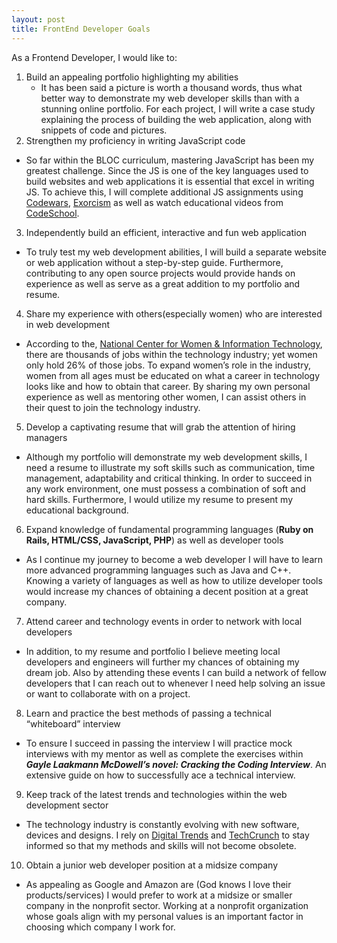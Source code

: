 ```yaml
---
layout: post
title: FrontEnd Developer Goals
---
```


As a Frontend Developer, I would like to:

1. Build an appealing portfolio highlighting my abilities
    * It has been said a picture is worth a thousand words, thus what better way to demonstrate my web developer skills than with a stunning online portfolio. For each project, I will write a case study explaining the process of building the web application, along with snippets of code and pictures.
2. Strengthen my proficiency in writing JavaScript code  
  * So far within the BLOC curriculum, mastering JavaScript has been my greatest challenge. Since the JS is one of the key languages used to build websites and web applications it is essential that excel in writing JS. To achieve this, I will complete additional JS assignments using [Codewars](https://www.codewars.com), [Exorcism](https://www.exorcism.io) as well as watch educational videos from [CodeSchool](https://www.codeschool.com).
3. Independently build an efficient, interactive and fun web application  
  * To truly test my web development abilities, I will build a separate website or web application without a step-by-step guide. Furthermore, contributing to any open source projects would provide hands on experience as well as serve as a great addition to my portfolio and resume.
4. Share my experience with others(especially women) who are interested in web development
  * According to the, [National Center for Women & Information Technology](https://www.ncwit.org/), there are thousands of jobs within the technology industry; yet women only hold 26% of those jobs. To expand women’s role in the industry, women from all ages must be educated on what a career in technology looks like and how to obtain that career. By sharing my own personal experience as well as mentoring other women, I can assist others in their quest to join the technology industry.
5. Develop a captivating resume that will grab the attention of hiring managers
  * Although my portfolio will demonstrate my web development skills, I need a resume to illustrate my soft skills such as communication, time management, adaptability and critical thinking. In order to succeed in any work environment, one must possess a combination of soft and hard skills. Furthermore, I would utilize my resume to present my educational background.
6. Expand knowledge of fundamental programming languages (**Ruby on Rails, HTML/CSS, JavaScript, PHP**) as well as developer tools
  * As I continue my journey to become a web developer I will have to learn more advanced programming languages such as Java and C++. Knowing a variety of languages as well as how to utilize developer tools would increase my chances of obtaining a decent position at a great company.
7. Attend career and technology events in order to network with local developers
  * In addition, to my resume and portfolio I believe meeting local developers and engineers will further my chances of obtaining my dream job. Also by attending these events I can build a network of fellow developers that I can reach out to whenever I need help solving an issue or want to collaborate with on a project.
8. Learn and practice the best methods of passing a technical “whiteboard” interview
  * To ensure I succeed in passing the interview I will practice mock interviews with my mentor as well as complete the exercises within **_Gayle Laakmann McDowell’s novel: Cracking the Coding Interview_**. An extensive guide on how to successfully ace a technical interview.
9. Keep track of the latest trends and technologies within the web development sector
  * The technology industry is constantly evolving with new software, devices and designs. I rely on [Digital Trends](https://www.digitaltrends.com) and [TechCrunch](https://www.techcrunch.com) to stay informed so that my methods and skills will not become obsolete.
10. Obtain a junior web developer position at a midsize company
  * As appealing as Google and Amazon are (God knows I love their products/services) I would prefer to work at a midsize or smaller company in the nonprofit sector. Working at a nonprofit organization whose goals align with my personal values is an important factor in choosing which company I work for.
